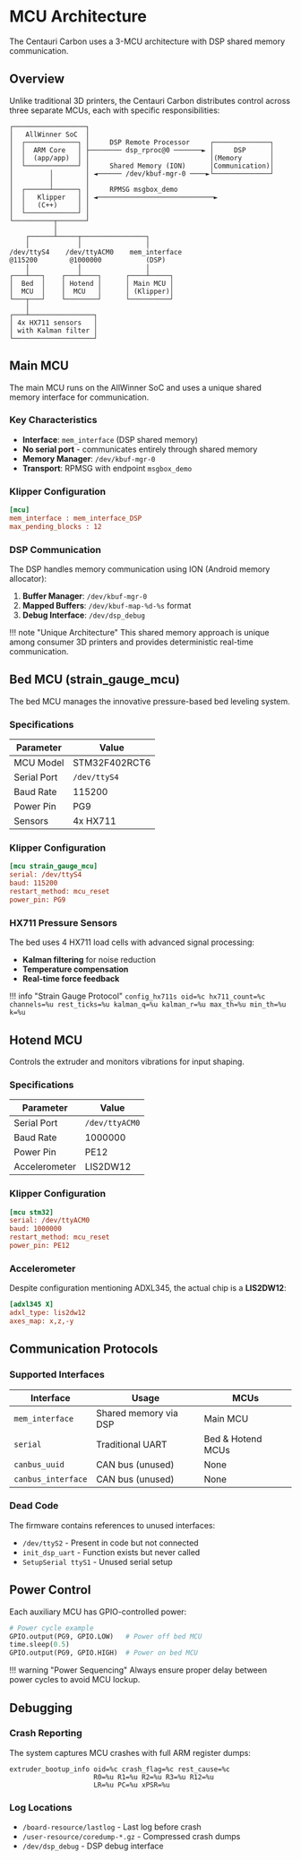 # MCU Architecture

The Centauri Carbon uses a 3-MCU architecture with DSP shared memory communication.

## Overview

Unlike traditional 3D printers, the Centauri Carbon distributes control across three separate MCUs, each with specific responsibilities:

```
┌──────────────────┐
│   AllWinner SoC  │
│  ┌─────────────┐ │     DSP Remote Processor     ┌──────────────┐
│  │  ARM Core   │ ├──────── dsp_rproc@0 ───────► │     DSP      │
│  │  (app/app)  │ │                              │(Memory       │
│  └─────────────┘ │     Shared Memory (ION)      │Communication)│
│         │        │ ◄────── /dev/kbuf-mgr-0 ────►└──────────────┘
│         │        │
│  ┌──────┴──────┐ │     RPMSG msgbox_demo
│  │   Klipper   │ │ ◄─────────────────────────────►
│  │   (C++)     │ │
│  └─────────────┘ │
└──────────┬───────┘
           │
    ┌──────┴─────┬────────────────┐
    │            │                │
/dev/ttyS4    /dev/ttyACM0    mem_interface
@115200        @1000000           (DSP)
    │            │                │
┌───┴───┐    ┌───┴────┐      ┌────┴─────┐
│  Bed  │    │ Hotend │      │ Main MCU │
│  MCU  │    │  MCU   │      │ (Klipper)│
└───┬───┘    └────────┘      └──────────┘
    │
┌───┴────────────────┐
│ 4x HX711 sensors   │
│ with Kalman filter │
└────────────────────┘
```

## Main MCU

The main MCU runs on the AllWinner SoC and uses a unique shared memory interface for communication.

### Key Characteristics

- **Interface**: `mem_interface` (DSP shared memory)
- **No serial port** - communicates entirely through shared memory
- **Memory Manager**: `/dev/kbuf-mgr-0`
- **Transport**: RPMSG with endpoint `msgbox_demo`

### Klipper Configuration

```ini
[mcu]
mem_interface : mem_interface_DSP
max_pending_blocks : 12
```

### DSP Communication

The DSP handles memory communication using ION (Android memory allocator):

1. **Buffer Manager**: `/dev/kbuf-mgr-0`
2. **Mapped Buffers**: `/dev/kbuf-map-%d-%s` format
3. **Debug Interface**: `/dev/dsp_debug`

!!! note "Unique Architecture"
    This shared memory approach is unique among consumer 3D printers and provides deterministic real-time communication.

## Bed MCU (strain_gauge_mcu)

The bed MCU manages the innovative pressure-based bed leveling system.

### Specifications

| Parameter | Value |
|-----------|-------|
| MCU Model | STM32F402RCT6 |
| Serial Port | `/dev/ttyS4` |
| Baud Rate | 115200 |
| Power Pin | PG9 |
| Sensors | 4x HX711 |

### Klipper Configuration

```ini
[mcu strain_gauge_mcu]
serial: /dev/ttyS4
baud: 115200
restart_method: mcu_reset
power_pin: PG9
```

### HX711 Pressure Sensors

The bed uses 4 HX711 load cells with advanced signal processing:

- **Kalman filtering** for noise reduction
- **Temperature compensation**
- **Real-time force feedback**

!!! info "Strain Gauge Protocol"
    ```
    config_hx711s oid=%c hx711_count=%c channels=%u rest_ticks=%u
                  kalman_q=%u kalman_r=%u max_th=%u min_th=%u k=%u
    ```

## Hotend MCU

Controls the extruder and monitors vibrations for input shaping.

### Specifications

| Parameter | Value |
|-----------|-------|
| Serial Port | `/dev/ttyACM0` |
| Baud Rate | 1000000 |
| Power Pin | PE12 |
| Accelerometer | LIS2DW12 |

### Klipper Configuration

```ini
[mcu stm32]
serial: /dev/ttyACM0
baud: 1000000
restart_method: mcu_reset
power_pin: PE12
```

### Accelerometer

Despite configuration mentioning ADXL345, the actual chip is a **LIS2DW12**:

```ini
[adxl345 X]
adxl_type: lis2dw12
axes_map: x,z,-y
```

## Communication Protocols

### Supported Interfaces

| Interface | Usage | MCUs |
|-----------|-------|------|
| `mem_interface` | Shared memory via DSP | Main MCU |
| `serial` | Traditional UART | Bed & Hotend MCUs |
| `canbus_uuid` | CAN bus (unused) | None |
| `canbus_interface` | CAN bus (unused) | None |

### Dead Code

The firmware contains references to unused interfaces:
- `/dev/ttyS2` - Present in code but not connected
- `init_dsp_uart` - Function exists but never called
- `SetupSerial ttyS1` - Unused serial setup

## Power Control

Each auxiliary MCU has GPIO-controlled power:

```python
# Power cycle example
GPIO.output(PG9, GPIO.LOW)   # Power off bed MCU
time.sleep(0.5)
GPIO.output(PG9, GPIO.HIGH)  # Power on bed MCU
```

!!! warning "Power Sequencing"
    Always ensure proper delay between power cycles to avoid MCU lockup.

## Debugging

### Crash Reporting

The system captures MCU crashes with full ARM register dumps:

```
extruder_bootup_info oid=%c crash_flag=%c rest_cause=%c
                     R0=%u R1=%u R2=%u R3=%u R12=%u
                     LR=%u PC=%u xPSR=%u
```

### Log Locations

- `/board-resource/lastlog` - Last log before crash
- `/user-resource/coredump-*.gz` - Compressed crash dumps
- `/dev/dsp_debug` - DSP debug interface
